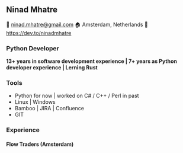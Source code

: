 ## Ninad Mhatre
:e-mail: ninad.mhatre@gmail.com
:house: Amsterdam, Netherlands
:memo: https://dev.to/ninadmhatre



### Python Developer

**13+ years in software development experience | 7+ years as Python developer experience | Lerning Rust**

### Tools

* Python for now | worked on C# / C++ / Perl in past
* Linux | Windows
* Bamboo | JIRA | Confluence
* GIT

### Experience

#### Flow Traders (Amsterdam)


